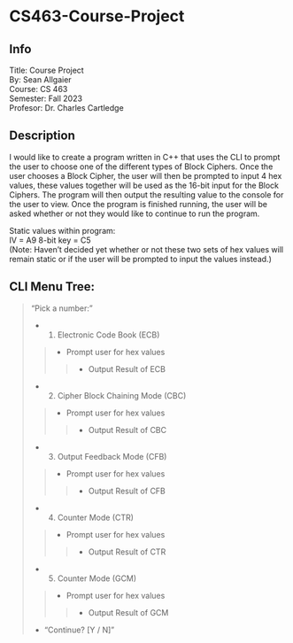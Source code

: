 # CS463-Course-Project

## Info
Title: Course Project  
By: Sean Allgaier  
Course: CS 463  
Semester: Fall 2023  
Profesor: Dr. Charles Cartledge  

## Description 

I would like to create a program written in C++ that uses the CLI to prompt the user to choose one of the different types of Block Ciphers. Once the user chooses a Block Cipher, the user will then be prompted to input 4 hex values, these values together will be used as the 16-bit input for the Block Ciphers. The program will then output the resulting value to the console for the user to view. Once the program is finished running, the user will be asked whether or not they would like to continue to run the program.  

Static values within program:	
IV = A9
8-bit key = C5  
(Note: Haven’t decided yet whether or not these two sets of hex values will remain static or if the user will be prompted to input the values instead.)  

## CLI Menu Tree:  


> “Pick a number:”  
> * 1. Electronic Code Book (ECB)  
>> * Prompt user for hex values  
>>> * Output Result of ECB  
> * 2. Cipher Block Chaining Mode (CBC)  
>>  * Prompt user for hex values  
>>> * Output Result of CBC  
> * 3) Output Feedback Mode (CFB)    
>> * Prompt user for hex values  
>>> * Output Result of CFB  
> * 4) Counter Mode (CTR)  
>> * Prompt user for hex values  
>>> * Output Result of CTR  
> * 5) Counter Mode (GCM)  
>> * Prompt user for hex values  
>>> * Output Result of GCM  
> * “Continue? [Y / N]”  
